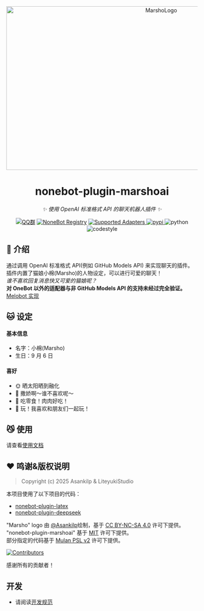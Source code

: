 <!--suppress LongLine -->
<div align="center">
  <a href="https://marsho.liteyuki.icu"><img src="https://marsho.liteyuki.icu/marsho-full.svg" width="800" height="430" alt="MarshoLogo"></a>
  <br>
</div>

<div align="center">

# nonebot-plugin-marshoai

_✨ 使用 OpenAI 标准格式 API 的聊天机器人插件 ✨_  

[![QQ群](https://img.shields.io/badge/QQ群-1029557452-blue.svg?logo=QQ)](https://qm.qq.com/q/a13iwP5kAw)
[![NoneBot Registry](https://img.shields.io/endpoint?url=https%3A%2F%2Fnbbdg.lgc2333.top%2Fplugin%2Fnonebot-plugin-marshoai&style=flat-square)](https://registry.nonebot.dev/plugin/nonebot-plugin-marshoai:nonebot_plugin_marshoai)
<a href="https://registry.nonebot.dev/plugin/nonebot-plugin-marshoai:nonebot_plugin_marshoai">
  <img src="https://img.shields.io/endpoint?url=https%3A%2F%2Fnbbdg.lgc2333.top%2Fplugin-adapters%2Fnonebot-plugin-marshoai&style=flat-square" alt="Supported Adapters">
</a>
<a href="https://pypi.python.org/pypi/nonebot-plugin-marshoai">
  <img src="https://img.shields.io/pypi/v/nonebot-plugin-marshoai.svg?style=flat-square" alt="pypi">
</a>
  <img src="https://img.shields.io/badge/python-3.10+-blue.svg?style=flat-square" alt="python">
  <img src="https://img.shields.io/badge/Code%20Style-Black-121110.svg?style=flat-square" alt="codestyle">
</div>  


## 📖 介绍

通过调用 OpenAI 标准格式 API(例如 GitHub Models API) 来实现聊天的插件。  
插件内置了猫娘小棉(Marsho)的人物设定，可以进行可爱的聊天！  
_谁不喜欢回复消息快又可爱的猫娘呢？_  
**对 OneBot 以外的适配器与非 GitHub Models API 的支持未经过完全验证。**  
[Melobot 实现](https://github.com/LiteyukiStudio/marshoai-melo)

## 🐱 设定

#### 基本信息

-   名字：小棉(Marsho)
-   生日：9 月 6 日

#### 喜好

-   🌞 晒太阳晒到融化
-   🤱 撒娇啊～谁不喜欢呢～
-   🍫 吃零食！肉肉好吃！
-   🐾 玩！我喜欢和朋友们一起玩！

## 😼 使用

请查看[使用文档](https://marsho.liteyuki.icu/start/install)

## ❤ 鸣谢&版权说明

> Copyright (c) 2025 Asankilp & LiteyukiStudio

本项目使用了以下项目的代码：

-   [nonebot-plugin-latex](https://github.com/EillesWan/nonebot-plugin-latex)
-   [nonebot-plugin-deepseek](https://github.com/KomoriDev/nonebot-plugin-deepseek)

"Marsho" logo 由 [@Asankilp](https://github.com/Asankilp)绘制，基于 [CC BY-NC-SA 4.0](http://creativecommons.org/licenses/by-nc-sa/4.0/) 许可下提供。  
"nonebot-plugin-marshoai" 基于 [MIT](./LICENSE-MIT) 许可下提供。  
部分指定的代码基于 [Mulan PSL v2](./LICENSE-MULAN) 许可下提供。

<div>
  <a href="https://github.com/LiteyukiStudio/nonebot-plugin-marshoai/graphs/contributors">
    <img src="https://contrib.rocks/image?repo=LiteyukiStudio/nonebot-plugin-marshoai" alt="Contributors">
  </a>
</div>

感谢所有的贡献者！

## 开发

-   请阅读[开发规范](./README_DEV.md)
